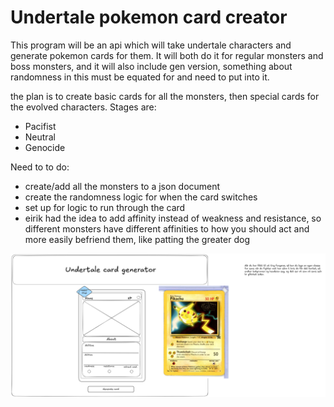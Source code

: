 # Undertale pokemon card creator

This program will be an api which will take undertale characters and generate pokemon cards for them. It will both do it for regular monsters and boss monsters, and it will also include gen version,
something about randomness in this must be equated for and need to put into it.

the plan is to create basic cards for all the monsters, then special cards for the evolved characters.
Stages are:

- Pacifist
- Neutral
- Genocide

Need to to do:

- create/add all the monsters to a json document
- create the randomness logic for when the card switches
- set up for logic to run through the card
- eirik had the idea to add affinity instead of weakness and resistance, so different monsters have different affinities to how you should act and more easily befriend them, like patting the greater dog

![excalidraw image of how the cards are imagined](images/image.png)
